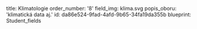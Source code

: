 title: Klimatologie
order_number: '8'
field_img: klima.svg
popis_oboru: 'klimatická data aj.'
id: da86e524-9fad-4afd-9b65-34fa19da355b
blueprint: Student_fields
